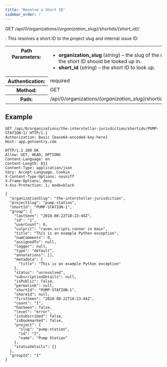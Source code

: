 ```yaml
---
title: 'Resolve a Short ID'
sidebar_order: 7
---
```


GET /api/0/organizations/_{organization_slug}_/shortids/_{short_id}_/

: This resolves a short ID to the project slug and internal issue ID.

  <table class="table"><tbody valign="top"><tr><th>Path Parameters:</th><td><ul><li><strong>organization_slug</strong> (<em>string</em>) – the slug of the organization the short ID should be looked up in.</li><li><strong>short_id</strong> (<em>string</em>) – the short ID to look up.</li></ul></td></tr><tr><th>Authentication:</th><td>required</td></tr><tr><th>Method:</th><td>GET</td></tr><tr><th>Path:</th><td>/api/0/organizations/<em>{organization_slug}</em>/shortids/<em>{short_id}</em>/</td></tr></tbody></table>

## Example

```http
GET /api/0/organizations/the-interstellar-jurisdiction/shortids/PUMP-STATION-1/ HTTP/1.1
Authorization: Basic {base64-encoded-key-here}
Host: app.getsentry.com
```

```http
HTTP/1.1 200 OK
Allow: GET, HEAD, OPTIONS
Content-Language: en
Content-Length: 811
Content-Type: application/json
Vary: Accept-Language, Cookie
X-Content-Type-Options: nosniff
X-Frame-Options: deny
X-Xss-Protection: 1; mode=block

{
  "organizationSlug": "the-interstellar-jurisdiction",
  "projectSlug": "pump-station",
  "shortId": "PUMP-STATION-1",
  "group": {
    "lastSeen": "2018-08-22T18:23:44Z",
    "id": "1",
    "userCount": 0,
    "culprit": "raven.scripts.runner in main",
    "title": "This is an example Python exception",
    "numComments": 0,
    "assignedTo": null,
    "logger": null,
    "type": "default",
    "annotations": [],
    "metadata": {
      "title": "This is an example Python exception"
    },
    "status": "unresolved",
    "subscriptionDetails": null,
    "isPublic": false,
    "permalink": null,
    "shortId": "PUMP-STATION-1",
    "shareId": null,
    "firstSeen": "2018-08-22T18:23:44Z",
    "count": "1",
    "hasSeen": false,
    "level": "error",
    "isSubscribed": false,
    "isBookmarked": false,
    "project": {
      "slug": "pump-station",
      "id": "2",
      "name": "Pump Station"
    },
    "statusDetails": {}
  },
  "groupId": "1"
}
```
